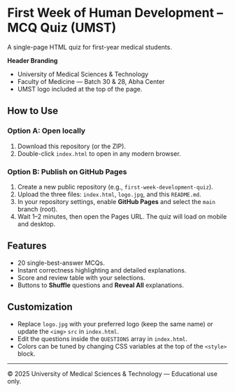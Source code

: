 # First Week of Human Development – MCQ Quiz (UMST)

A single-page HTML quiz for first-year medical students.

**Header Branding**
- University of Medical Sciences & Technology
- Faculty of Medicine — Batch 30 & 28, Abha Center
- UMST logo included at the top of the page.

## How to Use

### Option A: Open locally
1. Download this repository (or the ZIP).
2. Double-click `index.html` to open in any modern browser.

### Option B: Publish on GitHub Pages
1. Create a new public repository (e.g., `first-week-development-quiz`).
2. Upload the three files: `index.html`, `logo.jpg`, and this `README.md`.
3. In your repository settings, enable **GitHub Pages** and select the `main` branch (root).
4. Wait 1–2 minutes, then open the Pages URL. The quiz will load on mobile and desktop.

## Features
- 20 single-best-answer MCQs.
- Instant correctness highlighting and detailed explanations.
- Score and review table with your selections.
- Buttons to **Shuffle** questions and **Reveal All** explanations.

## Customization
- Replace `logo.jpg` with your preferred logo (keep the same name) or update the `<img>` `src` in `index.html`.
- Edit the questions inside the `QUESTIONS` array in `index.html`.
- Colors can be tuned by changing CSS variables at the top of the `<style>` block.

---

© 2025 University of Medical Sciences & Technology — Educational use only.
